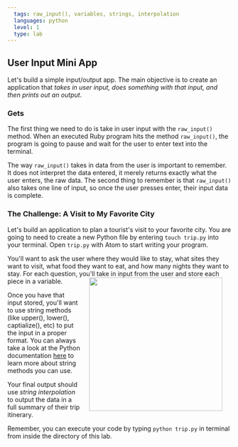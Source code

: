 ```yaml
---
  tags: raw_input(), variables, strings, interpolation
  languages: python
  level: 1
  type: lab
---
```


## User Input Mini App
Let's build a simple input/output app. The main objective is to create an application that _takes in user input, does something with that input, and then prints out an output_.

### Gets
The first thing we need to do is take in user input with the `raw_input()` method. When an executed Ruby program hits the method `raw_input()`, the program is going to pause and wait for the user to enter text into the terminal.

The way `raw_input()` takes in data from the user is important to remember. It does not interpret the data entered, it merely returns exactly what the user enters, the raw data. The second thing to remember is that `raw_input()` also takes one line of input, so once the user presses enter, their input data is complete.

### The Challenge: A Visit to My Favorite City
 Let's build an application to plan a tourist's visit to your favorite city. You are going to need to create a new Python file by entering `touch trip.py` into your terminal. Open `trip.py` with Atom to start writing your program.

You'll want to ask the user where they would like to stay, what sites they want to visit, what food they want to eat, and how many nights they want to stay. For each question, you'll take in input from the user and store each piece in a variable. <img src="https://s3.amazonaws.com/after-school-assets/greetings.jpg" align="right" width="300" hspace="20">

Once you have that input stored, you'll want to use string methods (like upper(), lower(), captialize(), etc) to put the input in a proper format. You can always take a look at the Python documentation [here](https://docs.python.org/2/library/stdtypes.html) to learn more about string methods you can use.

Your final output should use *string interpolation* to output the data in a full summary of their trip itinerary.

Remember, you can execute your code by typing `python trip.py` in terminal from inside the directory of this lab.
